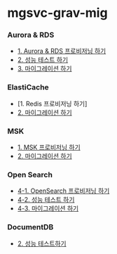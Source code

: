 # mgsvc-grav-mig

### Aurora & RDS ###

* [1. Aurora & RDS 프로비저닝 하기](https://github.com/gnosia93/managed-grv-mig/blob/main/tutorial/1.rds-provision.md)
* [2. 성능 테스트 하기](https://github.com/gnosia93/database-on-grv/blob/main/tutorial/2.rds-perf.md)
* [3. 마이그레이션 하기](https://github.com/gnosia93/database-on-grv/blob/main/tutorial/3.rds-mig.md)



### ElastiCache ###
* [1. Redis 프로비저닝 하기]
* [2. 마이그레이션 하기](https://github.com/gnosia93/database-on-grv/blob/main/tutorial/1.redis-mig.md)


### MSK  ###

* [1. MSK 프로비저닝 하기](https://github.com/gnosia93/database-on-grv/blob/main/tutorial/1.msk-provision.md)
* [2. 마이그레이션 하기](https://github.com/gnosia93/database-on-grv/blob/main/tutorial/2.msk-mig.md)


### Open Search ###

* [4-1. OpenSearch 프로비저닝 하기](https://github.com/gnosia93/managed-grv-mig/blob/main/tutorial/4-1.opensearch-provision.md)
* [4-2. 성능 테스트 하기](https://github.com/gnosia93/database-on-grv/blob/main/tutorial/4-2.opensearch-perf.md)
* [4-3. 마이그레이션 하기](https://github.com/gnosia93/database-on-grv/blob/main/tutorial/4-3.opensearch-mig.md)

### DocumentDB ###

* [2. 성능 테스트하기]()
